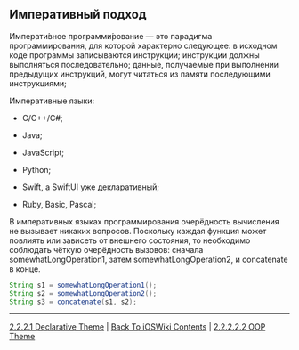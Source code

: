 ## Императивный подход

Императи́вное программи́рование — это парадигма программирования, для которой характерно следующее: в исходном коде программы записываются инструкции; инструкции должны выполняться последовательно; данные, получаемые при выполнении предыдущих инструкций, могут читаться из памяти последующими инструкциями;

Императивные языки:

* C/C++/C#;

* Java;

* JavaScript;

* Python; 

* Swift, а SwiftUI уже декларативный;

* Ruby, Basic, Pascal;

В императивных языках программирования очерёдность вычисления не вызывает никаких вопросов. Поскольку каждая функция может повлиять или зависеть от внешнего состояния, то необходимо соблюдать чёткую очерёдность вызовов: сначала somewhatLongOperation1, затем somewhatLongOperation2, и concatenate в конце.

```java
String s1 = somewhatLongOperation1();
String s2 = somewhatLongOperation2();
String s3 = concatenate(s1, s2);
```

---

[2.2.2.1 Declarative Theme](../2.2.2.1%20Declarative/) | [Back To iOSWiki Contents](https://github.com/eldaroid/iOSWiki) | [2.2.2.2.2 OOP Theme](./2.2.2.2.2%20OOP.md)
